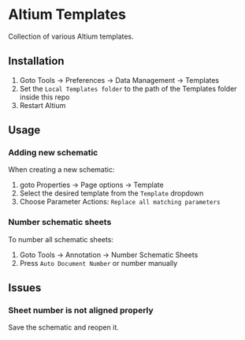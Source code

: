 # Altium Templates

Collection of various Altium templates.

## Installation

1. Goto Tools &rarr; Preferences &rarr; Data Management &rarr; Templates
2. Set the `Local Templates folder` to the path of the Templates folder inside this repo
3. Restart Altium

## Usage

### Adding new schematic

When creating a new schematic:

1. goto Properties &rarr; Page options &rarr; Template
2. Select the desired template from the `Template` dropdown
3. Choose Parameter Actions: `Replace all matching parameters`

### Number schematic sheets

To number all schematic sheets:

1. Goto Tools &rarr; Annotation &rarr; Number Schematic Sheets
2. Press `Auto Document Number` or number manually

## Issues

### Sheet number is not aligned properly

Save the schematic and reopen it.
